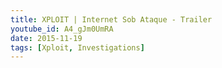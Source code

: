 ```yaml
---
title: XPLOIT | Internet Sob Ataque - Trailer
youtube_id: A4_gJm0UmRA
date: 2015-11-19
tags: [Xploit, Investigations]
---
```


